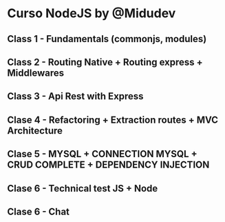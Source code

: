 # Curso NodeJS by @Midudev

## Class 1 - Fundamentals (commonjs, modules)

## Class 2 - Routing Native + Routing express + Middlewares

## Class 3 - Api Rest with Express

## Clase 4 - Refactoring + Extraction routes + MVC Architecture

## Clase 5 - MYSQL + CONNECTION MYSQL + CRUD COMPLETE + DEPENDENCY INJECTION

## Clase 6 - Technical test JS + Node

## Clase 6 - Chat 
